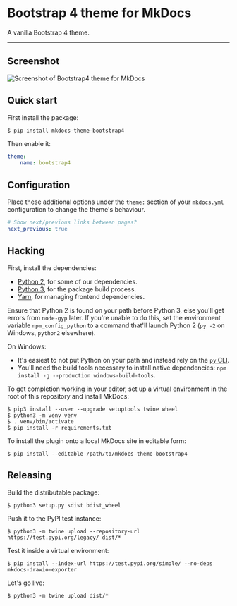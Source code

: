 # Bootstrap 4 theme for MkDocs

A vanilla Bootstrap 4 theme.

---

## Screenshot

<img style="max-width:100%;" alt="Screenshot of Bootstrap4 theme for MkDocs" src="screenshots/mkdocs-bootstrap4.png" align="center" /><br />

## Quick start

First install the package:

```
$ pip install mkdocs-theme-bootstrap4
```

Then enable it:

```yaml
theme:
    name: bootstrap4
```

## Configuration

Place these additional options under the `theme:` section of your `mkdocs.yml` configuration to change the theme's behaviour.

```yaml
# Show next/previous links between pages?
next_previous: true
```

## Hacking

First, install the dependencies:

* [Python 2](https://www.python.org/downloads/), for some of our dependencies.
* [Python 3](https://www.python.org/downloads/), for the package build process.
* [Yarn](https://yarnpkg.com/en/docs/cli/install), for managing frontend dependencies.

Ensure that Python 2 is found on your path before Python 3, else you'll get errors from `node-gyp` later. If you're unable to do this, set the environment variable `npm_config_python` to a command that'll launch Python 2 (`py -2` on Windows, `python2` elsewhere).

On Windows:

* It's easiest to not put Python on your path and instead rely on the [`py` CLI](https://docs.python.org/using/windows.html#python-launcher-for-windows).
* You'll need the build tools necessary to install native dependencies: `npm install -g --production windows-build-tools`.

To get completion working in your editor, set up a virtual environment in the root of this repository and install MkDocs:

```
$ pip3 install --user --upgrade setuptools twine wheel
$ python3 -m venv venv
$ . venv/bin/activate
$ pip install -r requirements.txt
```

To install the plugin onto a local MkDocs site in editable form:

```
$ pip install --editable /path/to/mkdocs-theme-bootstrap4
```

## Releasing

Build the distributable package:

```
$ python3 setup.py sdist bdist_wheel
```

Push it to the PyPI test instance:

```
$ python3 -m twine upload --repository-url https://test.pypi.org/legacy/ dist/*
```

Test it inside a virtual environment:

```
$ pip install --index-url https://test.pypi.org/simple/ --no-deps mkdocs-drawio-exporter
```

Let's go live:

```
$ python3 -m twine upload dist/*
```
